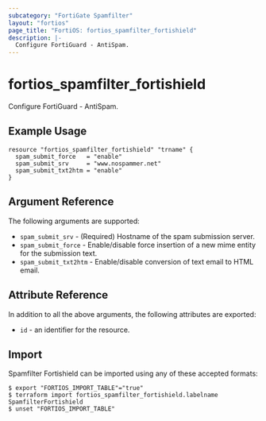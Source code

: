 ```yaml
---
subcategory: "FortiGate Spamfilter"
layout: "fortios"
page_title: "FortiOS: fortios_spamfilter_fortishield"
description: |-
  Configure FortiGuard - AntiSpam.
---
```


# fortios_spamfilter_fortishield
Configure FortiGuard - AntiSpam.

## Example Usage

```hcl
resource "fortios_spamfilter_fortishield" "trname" {
  spam_submit_force   = "enable"
  spam_submit_srv     = "www.nospammer.net"
  spam_submit_txt2htm = "enable"
}
```

## Argument Reference

The following arguments are supported:

* `spam_submit_srv` - (Required) Hostname of the spam submission server.
* `spam_submit_force` - Enable/disable force insertion of a new mime entity for the submission text.
* `spam_submit_txt2htm` - Enable/disable conversion of text email to HTML email.


## Attribute Reference

In addition to all the above arguments, the following attributes are exported:
* `id` - an identifier for the resource.

## Import

Spamfilter Fortishield can be imported using any of these accepted formats:
```
$ export "FORTIOS_IMPORT_TABLE"="true"
$ terraform import fortios_spamfilter_fortishield.labelname SpamfilterFortishield
$ unset "FORTIOS_IMPORT_TABLE"
```
